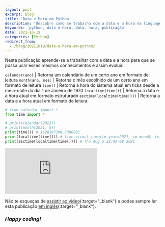 ```yaml
---
layout: post
excerpt: Blog
title: 'Data e Hora em Python'
description: 'Descobre como se trabalha com a data e a hora na linguagem de programação Python. Obtém respostas às tuas dúvidas com a teoria e os exemplos apresentados.'
keywords: 'python, data e hora, data, hora, publicação'
date: 2021-10-19
categories: [Python]
redirect_from:
  - /blog/20211019/data-e-hora-em-python/
---
```


Nesta publicação aprende-se a trabalhar com a data e a hora para que se possa usar esses mesmos conhecimentos e assim evoluir.

`calendar(ano)` | Retorna um calendário de um certo ano em formato de leitura
`month(ano, mes)` | Retorna o mês escolhido de um certo ano em formato de leitura
`time()` | Retorna a hora do sistema atual em ticks desde a meia-noite do dia 1 de Janeiro de 1970
`localtime(time())` | Retorna a data e a hora atual em formato estruturado
`asctime(localtime(time()))` | Retorna a data e a hora atual em formato de leitura

```python
# from calendar import *
from time import *

# print(calendar(2021))
# print(month(2021, 8))
print(time()) # 1628197388.7380881
print(localtime(time())) # time.struct_time(tm_year=2021, tm_mon=8, tm_mday=5, tm_hour=22, tm_min=3, tm_sec=8, tm_wday=3, tm_yday=217, tm_isdst=1)
print(asctime(localtime(time()))) # Thu Aug 5 22:03:08 2021
```

<div class="video-container">
  <iframe src="https://www.youtube.com/embed/pT6gLZZOoIw" frameborder="0" allowfullscreen></iframe>
</div>

Não te esqueças de [assistir ao vídeo](https://youtu.be/pT6gLZZOoIw){:target="\_blank"} e podes sempre ler esta publicação [em inglês](https://nelsonsilvadev.com/blog/date-and-time-in-python/){:target="\_blank"}.

### _Happy coding!_
